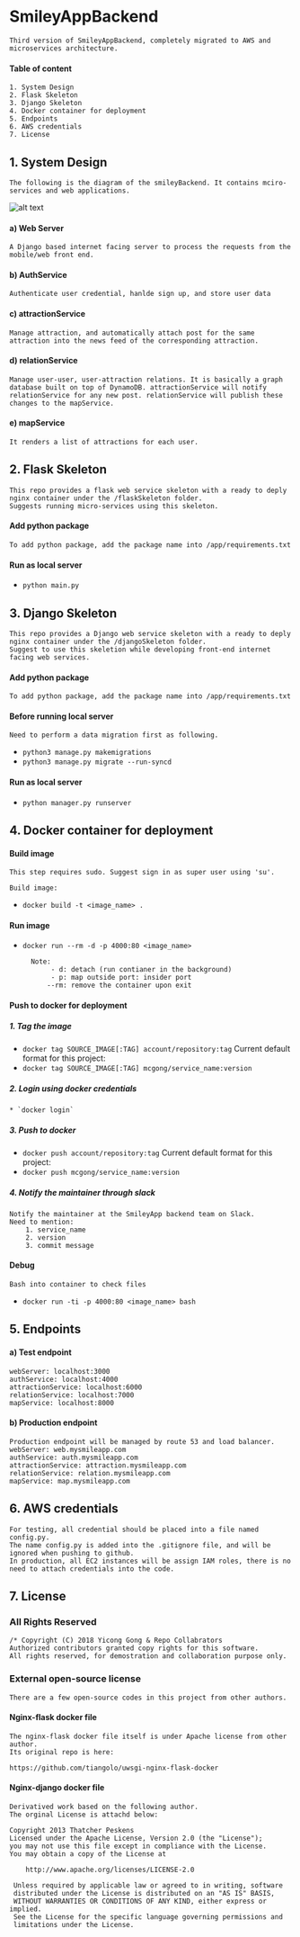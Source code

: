 # SmileyAppBackend
	Third version of SmileyAppBackend, completely migrated to AWS and microservices architecture.
	
#### Table of content
	1. System Design
	2. Flask Skeleton
	3. Django Skeleton
	4. Docker container for deployment
	5. Endpoints
	6. AWS credentials
	7. License

## 1. System Design
	The following is the diagram of the smileyBackend. It contains mciro-services and web applications.
![alt text](https://s3-us-west-1.amazonaws.com/smileyfilehostpublic/design_3.png)
#### a) Web Server
	A Django based internet facing server to process the requests from the mobile/web front end.
#### b) AuthService
	Authenticate user credential, hanlde sign up, and store user data
#### c) attractionService
	Manage attraction, and automatically attach post for the same attraction into the news feed of the corresponding attraction.
#### d) relationService
	Manage user-user, user-attraction relations. It is basically a graph database built on top of DynamoDB. attractionService will notify relationService for any new post. relationService will publish these changes to the mapService.
#### e) mapService
	It renders a list of attractions for each user.

## 2. Flask Skeleton
	This repo provides a flask web service skeleton with a ready to deply nginx container under the /flaskSkeleton folder.
	Suggests running micro-services using this skeleton.

#### Add python package

	To add python package, add the package name into /app/requirements.txt

#### Run as local server
* `python main.py`


## 3. Django Skeleton
	This repo provides a Django web service skeleton with a ready to deply nginx container under the /djangoSkeleton folder.
	Suggest to use this skeletion while developing front-end internet facing web services.

#### Add python package

	To add python package, add the package name into /app/requirements.txt

#### Before running local server

	Need to perform a data migration first as following.
 
* `python3 manage.py makemigrations`
* `python3 manage.py migrate --run-syncd`

#### Run as local server
* `python manager.py runserver`

## 4. Docker container for deployment

#### Build image

	This step requires sudo. Suggest sign in as super user using 'su'.

	Build image:
	
* `docker build -t <image_name> .`

#### Run image

* `docker run --rm -d -p 4000:80 <image_name>`

		Note:
			 - d: detach (run contianer in the background)
			 - p: map outside port: insider port
			--rm: remove the container upon exit

#### Push to docker for deployment

##### 1. Tag the image

* `docker tag SOURCE_IMAGE[:TAG] account/repository:tag`
	Current default format for this project: 
* `docker tag SOURCE_IMAGE[:TAG] mcgong/service_name:version`

##### 2. Login using docker credentials
	* `docker login`

##### 3. Push to docker
* `docker push account/repository:tag`
	Current default format for this project: 
* `docker push mcgong/service_name:version`

##### 4. Notify the maintainer through slack
	Notify the maintainer at the SmileyApp backend team on Slack.
	Need to mention: 
		1. service_name
		2. version
		3. commit message

#### Debug

	Bash into container to check files
* `docker run -ti -p 4000:80 <image_name> bash`

## 5. Endpoints

#### a) Test endpoint
	webServer: localhost:3000
	authService: localhost:4000
	attractionService: localhost:6000
	relationService: localhost:7000
	mapService: localhost:8000

#### b) Production endpoint
	Production endpoint will be managed by route 53 and load balancer.
	webServer: web.mysmileapp.com
	authService: auth.mysmileapp.com
	attractionService: attraction.mysmileapp.com
	relationService: relation.mysmileapp.com
	mapService: map.mysmileapp.com

## 6. AWS credentials
	For testing, all credential should be placed into a file named config.py.
	The name config.py is added into the .gitignore file, and will be ignored when pushing to github.
	In production, all EC2 instances will be assign IAM roles, there is no need to attach credentials into the code.

## 7. License

### All Rights Reserved
	/* Copyright (C) 2018 Yicong Gong & Repo Collabrators
	Authorized contributors granted copy rights for this software.
	All rights reserved, for demostration and collaboration purpose only.

### External open-source license
	There are a few open-source codes in this project from other authors.

#### Nginx-flask docker file
	The nginx-flask docker file itself is under Apache license from other author.
	Its original repo is here:

	https://github.com/tiangolo/uwsgi-nginx-flask-docker

#### Nginx-django docker file

	Derivatived work based on the following author. 
	The orginal License is attachd below:

	Copyright 2013 Thatcher Peskens
	Licensed under the Apache License, Version 2.0 (the "License");
	you may not use this file except in compliance with the License.
	You may obtain a copy of the License at

    	http://www.apache.org/licenses/LICENSE-2.0

	 Unless required by applicable law or agreed to in writing, software
	 distributed under the License is distributed on an "AS IS" BASIS,
	 WITHOUT WARRANTIES OR CONDITIONS OF ANY KIND, either express or implied.
	 See the License for the specific language governing permissions and
	 limitations under the License.


